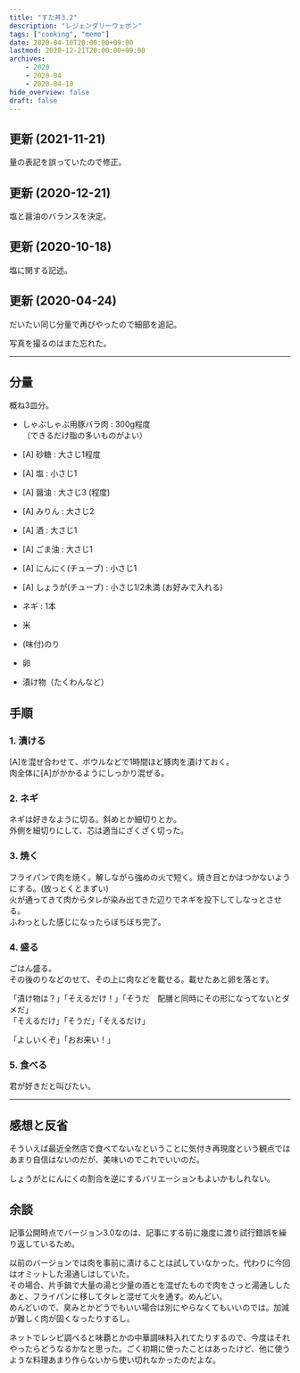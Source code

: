 ```yaml
---
title: "すた丼3.2"
description: "レジェンダリーウェポン"
tags: ["cooking", "memo"]
date: 2020-04-10T20:00:00+09:00
lastmod: 2020-12-21T20:00:00+09:00
archives:
    - 2020
    - 2020-04
    - 2020-04-10
hide_overview: false
draft: false
---
```


## 更新 (2021-11-21)

量の表記を誤っていたので修正。

## 更新 (2020-12-21)

塩と醤油のバランスを決定。

## 更新 (2020-10-18)

塩に関する記述。

## 更新 (2020-04-24)

だいたい同じ分量で再びやったので細部を追記。

写真を撮るのはまた忘れた。

---

## 分量

概ね3皿分。

- しゃぶしゃぶ用豚バラ肉 : 300g程度  
  （できるだけ脂の多いものがよい）

- [A] 砂糖 : 大さじ1程度

- [A] 塩 : 小さじ1

- [A] 醤油 : 大さじ3 (程度)

- [A] みりん : 大さじ2

- [A] 酒 : 大さじ1

- [A] ごま油 : 大さじ1

- [A] にんにく(チューブ) : 小さじ1

- [A] しょうが(チューブ) : 小さじ1/2未満 (お好みで入れる)

- ネギ : 1本

- 米

- (味付)のり

- 卵

- 漬け物（たくわんなど）

## 手順

### 1. 漬ける

[A]を混ぜ合わせて、ボウルなどで1時間ほど豚肉を漬けておく。  
肉全体に[A]がかかるようにしっかり混ぜる。

### 2. ネギ

ネギは好きなように切る。斜めとか細切りとか。  
外側を細切りにして、芯は適当にざくざく切った。

### 3. 焼く

フライパンで肉を焼く。解しながら強めの火で短く。焼き目とかはつかないようにする。(放っとくとまずい)  
火が通ってきて肉からタレが染み出てきた辺りでネギを投下してしなっとさせる。  
ふわっとした感じになったらぼちぼち完了。

### 4. 盛る

ごはん盛る。  
その後のりなどのせて、その上に肉などを載せる。載せたあと卵を落とす。

「漬け物は？」「そえるだけ！」「そうだ　配膳と同時にその形になってないとダメだ」  
「そえるだけ」「そうだ」「そえるだけ」

「よしいくぞ」「おお来い！」

### 5. 食べる

君が好きだと叫びたい。

---

## 感想と反省

そういえば最近全然店で食べてないなということに気付き再現度という観点ではあまり自信はないのだが、美味いのでこれでいいのだ。

しょうがとにんにくの割合を逆にするバリエーションもよいかもしれない。

## 余談

記事公開時点でバージョン3.0なのは、記事にする前に幾度に渡り試行錯誤を繰り返しているため。

以前のバージョンでは肉を事前に漬けることは試していなかった。代わりに今回はオミットした湯通しはしていた。  
その場合、片手鍋で大量の湯と少量の酒とを混ぜたもので肉をさっと湯通ししたあと、フライパンに移してタレと混ぜて火を通す。めんどい。  
めんどいので、臭みとかどうでもいい場合は別にやらなくてもいいのでは。加減が難しく肉が固くなったりするし。

ネットでレシピ調べると味覇とかの中華調味料入れてたりするので、今度はそれやったらどうなるかなと思った。ごく初期に使ったことはあったけど、他に使うような料理あまり作らないから使い切れなかったのだよな。
